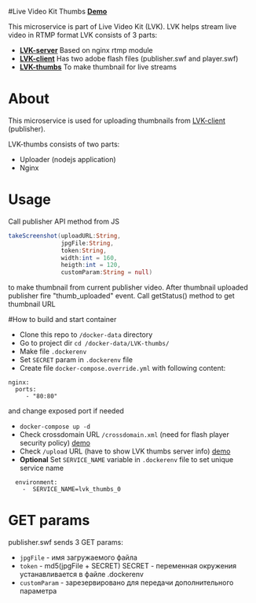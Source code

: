 #Live Video Kit Thumbs
[**Demo**](http://terbooter.github.io/LVK-client/demo6.html) 

This microservice is part of Live Video Kit (LVK).
LVK helps stream live video in RTMP format
LVK consists of 3 parts:
* [**LVK-server**](https://github.com/terbooter/LVK-server) Based on nginx rtmp module
* [**LVK-client**](https://github.com/terbooter/LVK-client) Has two adobe flash files (publisher.swf and player.swf)
* [**LVK-thumbs**](https://github.com/terbooter/LVK-thumbs) To make thumbnail for live streams


# About
This microservice is used for uploading thumbnails from [LVK-client](https://github.com/terbooter/LVK-client) (publisher).

LVK-thumbs consists of two parts:
* Uploader (nodejs application)
* Nginx

# Usage
Call publisher API method from JS
```actionscript
takeScreenshot(uploadURL:String,
               jpgFile:String,
               token:String,
               width:int = 160,
               heigth:int = 120,
               customParam:String = null)
```
to make thumbnail from current publisher video.
After thumbnail uploaded publisher fire "thumb_uploaded" event.
Call getStatus() method to get thumbnail URL

#How to build and start container
* Clone this repo to `/docker-data` directory
* Go to project dir `cd /docker-data/LVK-thumbs/`
* Make file `.dockerenv`
* Set `SECRET` param in `.dockerenv` file
* Create file `docker-compose.override.yml` with following content:
```
nginx:
  ports:
     - "80:80"
```
and change exposed port if needed
* `docker-compose up -d`
* Check crossdomain URL `/crossdomain.xml` (need for flash player security policy) [demo](http://lvk.cloudapp.net/crossdomain.xml)
* Check `/upload` URL (have to show LVK thumbs server info) [demo](http://lvk.cloudapp.net/upload)
* **Optional** Set `SERVICE_NAME` variable in `.dockerenv` file to set unique service name
```
  environment:
    -  SERVICE_NAME=lvk_thumbs_0
```

# GET params
publisher.swf sends 3 GET params: 
* `jpgFile` - имя загружаемого файла
* `token` - md5(jpgFile + SECRET) SECRET - переменная окружения устанавливается в файле .dockerenv   
* `customParam` - зарезервировано для передачи дополнительного параметра